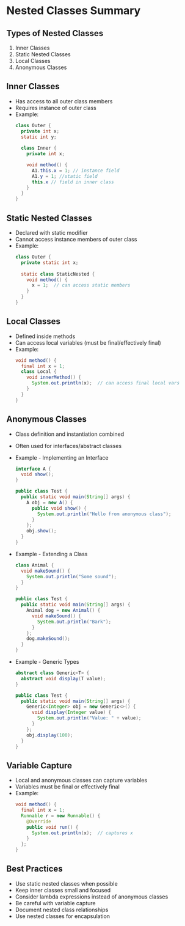 # Nested Classes Summary

## Types of Nested Classes
1. Inner Classes
2. Static Nested Classes
3. Local Classes
4. Anonymous Classes

## Inner Classes
- Has access to all outer class members
- Requires instance of outer class
- Example:
  ```java
  class Outer {
    private int x;
    static int y;
    
    class Inner {
      private int x;

      void method() {
        A1.this.x = 1; // instance field
        A1.y = 1; //static field
        this.x // field in inner class
      }
    }
  }
  ```

## Static Nested Classes
- Declared with static modifier
- Cannot access instance members of outer class
- Example:
  ```java
  class Outer {
    private static int x;
    
    static class StaticNested {
      void method() {
        x = 1;  // can access static members
      }
    }
  }
  ```

## Local Classes
- Defined inside methods
- Can access local variables (must be final/effectively final)
- Example:
  ```java
  void method() {
    final int x = 1;
    class Local {
      void innerMethod() {
        System.out.println(x);  // can access final local vars
      }
    }
  }
  ```

## Anonymous Classes
- Class definition and instantiation combined
- Often used for interfaces/abstract classes
- Example - Implementing an Interface
  ```java
  interface A {
    void show();
  }

  public class Test {
    public static void main(String[] args) {
      A obj = new A() {
        public void show() {
          System.out.println("Hello from anonymous class");
        }
      };
      obj.show();
    }
  }
  ```

- Example - Extending a Class
  ```java
  class Animal {
    void makeSound() {
      System.out.println("Some sound");
    }
  }

  public class Test {
    public static void main(String[] args) {
      Animal dog = new Animal() {
        void makeSound() {
          System.out.println("Bark");
        }
      };
      dog.makeSound();
    }
  }
  ```

- Example - Generic Types
  ```java
  abstract class Generic<T> {
    abstract void display(T value);
  }

  public class Test {
    public static void main(String[] args) {
      Generic<Integer> obj = new Generic<>() {
        void display(Integer value) {
          System.out.println("Value: " + value);
        }
      };
      obj.display(100);
    }
  }
  ```

## Variable Capture
- Local and anonymous classes can capture variables
- Variables must be final or effectively final
- Example:
  ```java
  void method() {
    final int x = 1;
    Runnable r = new Runnable() {
      @Override
      public void run() {
        System.out.println(x);  // captures x
      }
    };
  }
  ```

## Best Practices
- Use static nested classes when possible
- Keep inner classes small and focused
- Consider lambda expressions instead of anonymous classes
- Be careful with variable capture
- Document nested class relationships
- Use nested classes for encapsulation
